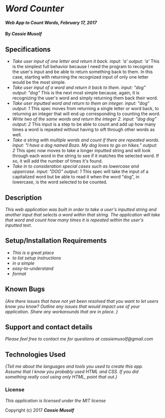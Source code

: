 # _Word Counter_

#### _Web App to Count Words, February 17, 2017_

#### By _**Cassie Musolf**_

## Specifications

* _Take user input of one letter and return it back.
  input: 'a' output: 'a'_
  This is the simplest full behavior because I need the program to recognize the user's input and be able to return something back to them. In this case, starting with returning the recognized input of only one letter would be the most simple.
* _Take user input of a word and return it back to them.
  input: "dog" output: "dog"_
  This is the next most simple because, again, it is recognizing the user's word and simply returning them back their word.
* _Take user inputted word and return to them an integer.
  input: "dog" output: 1_
  This spec moves from returning a single letter or word back, to returning an integer that will end up corresponding to counting the word.
* _Write two of the same words and return the integer 2.
  input: "dog dog" output: 2_
  This input is a step to be able to count and add up how many times a word is repeated without having to sift through other words as well.
* _Take a string with multiple words and count if there are    repeated words.
  input: "I have a dog named Bozo. My dog loves to go on hikes." output: 2_
  This spec now moves to take a longer inputted string and will look through each word in the string to see if it matches the selected word. If so, it will add the number of times it's found.
* _Take in to consideration special cases such as lowercase and uppercase.
input: "DOG" output: 1_
  This spec will take the input of a capitalized word but be able to read it when the word "dog", in lowercase, is the word selected to be counted.

## Description

_This web application was built in order to take a user's inputted string and another input that selects a word within that string. The application will take that word and count how many times it is repeated within the user's inputted text._

## Setup/Installation Requirements

* _This is a great place_
* _to list setup instructions_
* _in a simple_
* _easy-to-understand_
* _format_

## Known Bugs

_{Are there issues that have not yet been resolved that you want to let users know you know?  Outline any issues that would impact use of your application.  Share any workarounds that are in place. }_

## Support and contact details

_Please feel free to contact me for questions at cassiemusolf@gmail.com_

## Technologies Used

_{Tell me about the languages and tools you used to create this app. Assume that I know you probably used HTML and CSS. If you did something really cool using only HTML, point that out.}_

### License

*This application is licensed under the MIT license*

Copyright (c) 2017 **_Cassie Musolf_**
